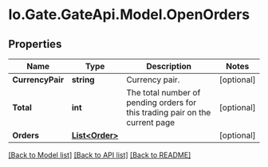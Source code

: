 
# Io.Gate.GateApi.Model.OpenOrders

## Properties

Name | Type | Description | Notes
------------ | ------------- | ------------- | -------------
**CurrencyPair** | **string** | Currency pair. | [optional] 
**Total** | **int** | The total number of pending orders for this trading pair on the current page | [optional] 
**Orders** | [**List&lt;Order&gt;**](Order.md) |  | [optional] 

[[Back to Model list]](../README.md#documentation-for-models)
[[Back to API list]](../README.md#documentation-for-api-endpoints)
[[Back to README]](../README.md)
